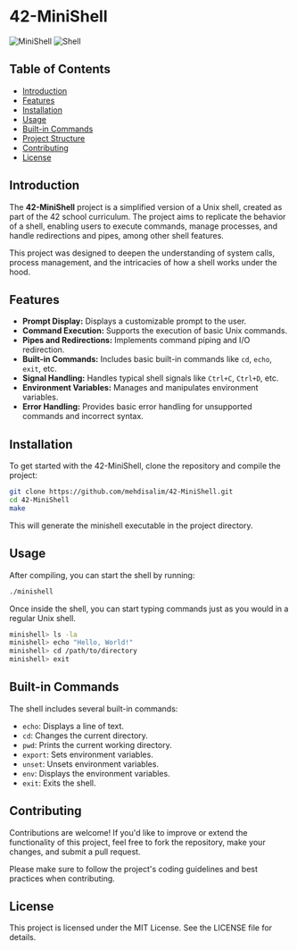 # 42-MiniShell

![MiniShell](https://img.shields.io/badge/42-Project-blue.svg) ![Shell](https://img.shields.io/badge/Shell-Bash-green.svg)

## Table of Contents

- [Introduction](#introduction)
- [Features](#features)
- [Installation](#installation)
- [Usage](#usage)
- [Built-in Commands](#built-in-commands)
- [Project Structure](#project-structure)
- [Contributing](#contributing)
- [License](#license)

## Introduction

The **42-MiniShell** project is a simplified version of a Unix shell, created as part of the 42 school curriculum. The project aims to replicate the behavior of a shell, enabling users to execute commands, manage processes, and handle redirections and pipes, among other shell features.

This project was designed to deepen the understanding of system calls, process management, and the intricacies of how a shell works under the hood.

## Features

- **Prompt Display:** Displays a customizable prompt to the user.
- **Command Execution:** Supports the execution of basic Unix commands.
- **Pipes and Redirections:** Implements command piping and I/O redirection.
- **Built-in Commands:** Includes basic built-in commands like `cd`, `echo`, `exit`, etc.
- **Signal Handling:** Handles typical shell signals like `Ctrl+C`, `Ctrl+D`, etc.
- **Environment Variables:** Manages and manipulates environment variables.
- **Error Handling:** Provides basic error handling for unsupported commands and incorrect syntax.

## Installation

To get started with the 42-MiniShell, clone the repository and compile the project:

```bash
git clone https://github.com/mehdisalim/42-MiniShell.git
cd 42-MiniShell
make
```
This will generate the minishell executable in the project directory.

## Usage
After compiling, you can start the shell by running:
```bash
./minishell
```
Once inside the shell, you can start typing commands just as you would in a regular Unix shell.

```bash
minishell> ls -la
minishell> echo "Hello, World!"
minishell> cd /path/to/directory
minishell> exit
```

## Built-in Commands
The shell includes several built-in commands:

- `echo`: Displays a line of text.
- `cd`: Changes the current directory.
- `pwd`: Prints the current working directory.
- `export`: Sets environment variables.
- `unset`: Unsets environment variables.
- `env`: Displays the environment variables.
- `exit`: Exits the shell.

## Contributing
Contributions are welcome! If you'd like to improve or extend the functionality of this project, feel free to fork the repository, make your changes, and submit a pull request.

Please make sure to follow the project's coding guidelines and best practices when contributing.

## License
This project is licensed under the MIT License. See the LICENSE file for details.
